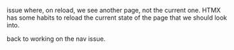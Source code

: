 issue where, on reload, we see another page, not the current one. HTMX has some habits to reload the current state of the page that we should look into.

back to working on the nav issue.

